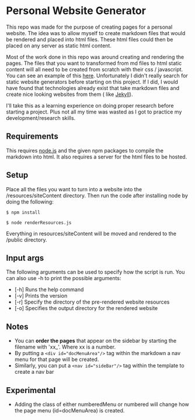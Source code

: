 # **Personal Website Generator**

This repo was made for the purpose of creating pages for a personal website. The idea was to allow myself to create
markdown files that would be rendered and placed into html files. These html files could then be placed on any server as
static html content.

Most of the work done in this repo was around creating and rendering the pages. The files that you want to transformed
from md files to html static content will all need to be created from scratch with their css / javascript. You can see
an
example of this [here](https://github.com/CalebStride/CalebStride.github.io).
Unfortunately I didn't really search for static website generators before starting on this project. If I did, I would
have found that technologies already exist that take markdown files and create nice looking websites from them (
like [Jekyll](https://jekyllrb.com/)).

I'll take this as a learning experience on doing proper research before starting a project. Plus not all my time was
wasted as I got to practice my development/research skills.

## **Requirements**

This requires [node.js](https://nodejs.org/en/download/) and the given npm packages to compile the markdown into html.
It also requires a server for the html files to be hosted.

## **Setup**

Place all the files you want to turn into a website into the /resources/siteContent directory. Then run the code after
installing node by doing the following:

    $ npm install

    $ node renderResources.js

Everything in resources/siteContent will be moved and rendered to the /public directory.

## **Input args**

The following arguments can be used to specify how the script is run. You can also use -h to print the possible
arguments:

- [-h] Runs the help command
- [-v] Prints the version
- [-r] Specify the directory of the pre-rendered website resources
- [-o] Specifies the output directory for the rendered website

## **Notes**

- You can **order the pages** that appear on the sidebar by starting the filename with 'xx_'. Where xx is a number.
- By putting a `<div id="docMenuArea"/>` tag within the markdown a nav menu for that page will be created.
- Similarly, you can put a `<nav id="sideBar"/>` tag within the template to create a nav
  bar

## **Experimental**

- Adding the class of either numberedMenu or numbered will change how the page menu (id=docMenuArea) is created.